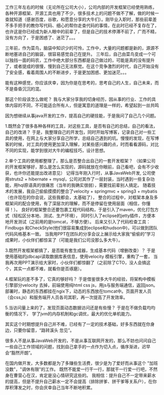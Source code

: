 工作三年左右的时候（无论所在公司大小），公司内部的开发框架已经使用熟练，各种开源框架、开源工具也用了不少，很多技术上的问题不做不了解，做的时候一查就知道（感谢百度，谷歌，和愿意分享的大牛们）。刚毕业入职时，那些前辈差不多手把手的教你写代码、细心的帮你走查代码的事情，在此时已经不复存在了，也许这是你已经成为新人眼中的前辈了，但是自己的技术停滞不前了，广而不精，没有方向了，于是困惑了、迷茫了。。。
 
三年前，作为菜鸟，脑袋中知识少的可怜，工作中，大量的问题都是新的，源源不断地塞进自己的脑袋，很容易感觉自己在提升。
三年后，自己由菜鸟变成一个可以独挡一面的码农，工作中绝大部分东西都是自己做过的，可能是真的没有提升了，或者提成的很慢，慢到自己无法察觉。在这个竞争激烈的时代，自己开始没有了安全感，看着周围人的不断进步，于是更加困惑、更加迷茫。。。
 
能有这种感觉，你应该庆幸，因为你是在思考的，思考自己的人生，自己未来，而不是昏昏沉沉的混。
 
那这个阶段该怎么做呢？
我与大家分享我的切身经历，因从事的行业、工作的具体内容的不同，不可能适合所有人，但是寓意的道理是一样的，希望起到一丝共鸣
 
因为想继续从事java开发的工作，提高自己的硬技能，于是我问了自己几个问题。
 
1.既然会了很多各种各样的工具，对这些工具，是否有自己的总结，自己的看法，自己的改进？
于是，我整理自己的开发包，同时开始写博客，记录自己对一些工具的使用，在网上与大家分享自己所学，总结自己遇到的坑。慢慢的发现，在写博客的时候，对工具的使用更加深入理解，对某些感兴趣的点，时而看看源码，对比不同的实现，能学到很对大牛的编程技巧，设计思想。
 
2.单个工具的使用都整理了，那么是否整合出自己的一套开发框架？
（如果公司的开发框架够好，那么是怎么实现的，源码就放在你眼前，自己看吧，会有不少收获，也许你还能提出改进意见）
记得当年刚入行时，从事JavaWeb开发, 公司使用struts2 + hibernate + mysql，公司对其作了一层封装，当时遇到一些复杂功能，用hql原语真的很痛苦（当年的我确实很弱），需要找前辈别人搞定。
随着技术的发展，我自己偷偷摸摸的整合了velocity + springmvc + spring3 + mybatis（也许现在的你会说，这些我都会，太基础了），
整合的过程中，对框架本身及多框架间的配合使用，有了深层次的理解，而不是停留在使用层面（相信，你懂得！）。
良好的框架整合还要包裹工程代码结构，于是引入了maven，优化打包方式（轻松区分本地、测试、生产环境），
同时引入了eclipse的jetty插件，方便本地开发测试（之前用的是tomcat，不够方便）。
后来又引入了代码检查工具：Findbugs 和CheckStyle(他们很容易集成到eclipse和hudson中)，可以做到团队代码风格基本一致。
当我用PPT在团队的分享会议上展示给大家我“偷偷的”学习成果时，小伙伴们都惊呆了（可能是我们公司没那么多大牛）。
 
3.既然开发框架都搞了，是否能有套生成器，生成基本代码（增删改查）？
于是使用基础的jdbcapi读取数据库表信息，使用velocity 模板引擎，重构了一套，
当我再次用PPT演示给大家时，小伙伴们都惊翻了（之前除了CTO，没人会搞这个，其实一点都不难，就看你是否琢磨）。
 
4.框架玩的差不多了，它真的够好吗？
于是借鉴很多大牛的经验，将架构中模板引擎部分velocity 去掉，前端使用纯html css js，用js与服务端通信，返回json。部署时，静态的东西都挂在ngix下，动态的东西放在tomcat中。页面开发人员（会css,js）和服务端开人员各司其职，再一次提高了开发效率。
 
5.当访问量上来的了，发现页面动态数据访问还是有些慢？ 
于是在不做负载均均衡的情况下， 学了jvm的内存机制和gc调优，最大的优化单机能力。
 
 
其实这个时期想提升自己并不难，已经有了一定的技术基础，好多东西就在你身边，只要你留意，“路转溪头 忽见”。
 
很多人不是从事JavaWeb开发的，不是从事互联网开发的，那么不妨也问问自己一些自己工作领域的问题，找到自己拿手的一点作为切入点，循序渐进，迟早会“豁然开朗”。
 
 
在国内做开发，大多数都是为了多赚些生活费，很少是为了爱好而从事这个 "加班没数"，"调休有限"的工作。
既然不能爱一行干一行，那就干一行爱一行吧，不然身在曹营心在汉，肯定是没心情研究这些的。
我相信：提升自己不一定带来薪水的提高，但是不提升自己薪水一定不会提高（排除拼爹、拼干爹等关系户），在你厚积薄发之时，你会庆幸自己当年不断地积累。
